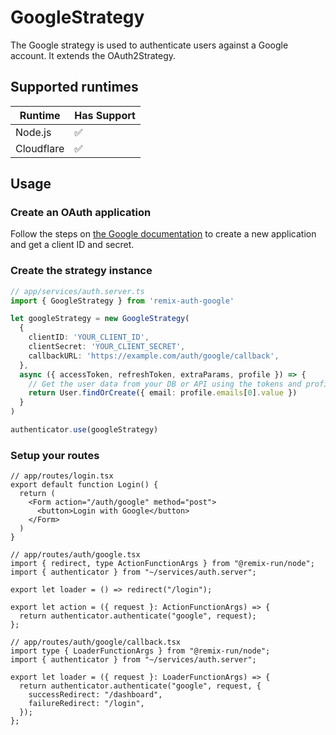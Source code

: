 # GoogleStrategy

<!-- Description -->

The Google strategy is used to authenticate users against a Google account. It extends the OAuth2Strategy.

## Supported runtimes

| Runtime    | Has Support |
| ---------- | ----------- |
| Node.js    | ✅          |
| Cloudflare | ✅          |

<!-- If it doesn't support one runtime, explain here why -->

## Usage

### Create an OAuth application

Follow the steps on [the Google documentation](https://developers.google.com/identity/protocols/oauth2/web-server#creatingcred) to create a new application and get a client ID and secret.

### Create the strategy instance

```ts
// app/services/auth.server.ts
import { GoogleStrategy } from 'remix-auth-google'

let googleStrategy = new GoogleStrategy(
  {
    clientID: 'YOUR_CLIENT_ID',
    clientSecret: 'YOUR_CLIENT_SECRET',
    callbackURL: 'https://example.com/auth/google/callback',
  },
  async ({ accessToken, refreshToken, extraParams, profile }) => {
    // Get the user data from your DB or API using the tokens and profile
    return User.findOrCreate({ email: profile.emails[0].value })
  }
)

authenticator.use(googleStrategy)
```

### Setup your routes

```tsx
// app/routes/login.tsx
export default function Login() {
  return (
    <Form action="/auth/google" method="post">
      <button>Login with Google</button>
    </Form>
  )
}
```

```tsx
// app/routes/auth/google.tsx
import { redirect, type ActionFunctionArgs } from "@remix-run/node";
import { authenticator } from "~/services/auth.server";

export let loader = () => redirect("/login");

export let action = ({ request }: ActionFunctionArgs) => {
  return authenticator.authenticate("google", request);
};
```

```tsx
// app/routes/auth/google/callback.tsx
import type { LoaderFunctionArgs } from "@remix-run/node";
import { authenticator } from "~/services/auth.server";

export let loader = ({ request }: LoaderFunctionArgs) => {
  return authenticator.authenticate("google", request, {
    successRedirect: "/dashboard",
    failureRedirect: "/login",
  });
};
```
